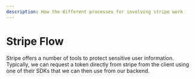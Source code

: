 ```yaml
---
description: How the different processes for involving stripe work
---
```


# Stripe Flow

Stripe offers a number of tools to protect sensitive user information. Typically, we can request a token directly from stripe from the client using one of their SDKs that we can then use from our backend.


